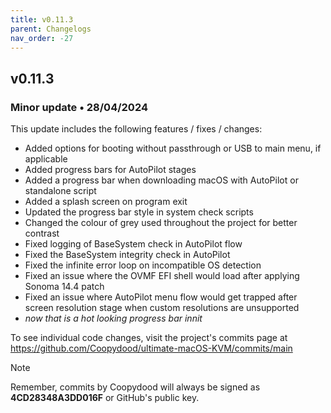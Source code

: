 ```yaml
---
title: v0.11.3
parent: Changelogs
nav_order: -27
---
```


## v0.11.3

### Minor update • 28/04/2024

This update includes the following features / fixes / changes:

- Added options for booting without passthrough or USB to main menu, if applicable
- Added progress bars for AutoPilot stages
- Added a progress bar when downloading macOS with AutoPilot or standalone script
- Added a splash screen on program exit
- Updated the progress bar style in system check scripts
- Changed the colour of grey used throughout the project for better contrast
- Fixed logging of BaseSystem check in AutoPilot flow
- Fixed the BaseSystem integrity check in AutoPilot
- Fixed the infinite error loop on incompatible OS detection
- Fixed an issue where the OVMF EFI shell would load after applying Sonoma 14.4 patch
- Fixed an issue where AutoPilot menu flow would get trapped after screen resolution stage when custom resolutions are unsupported
- *now that is a hot looking progress bar innit*

To see individual code changes, visit the project's commits page at <https://github.com/Coopydood/ultimate-macOS-KVM/commits/main>

> [!NOTE]
> Remember, commits by Coopydood will always be signed as **4CD28348A3DD016F** or GitHub's public key.
